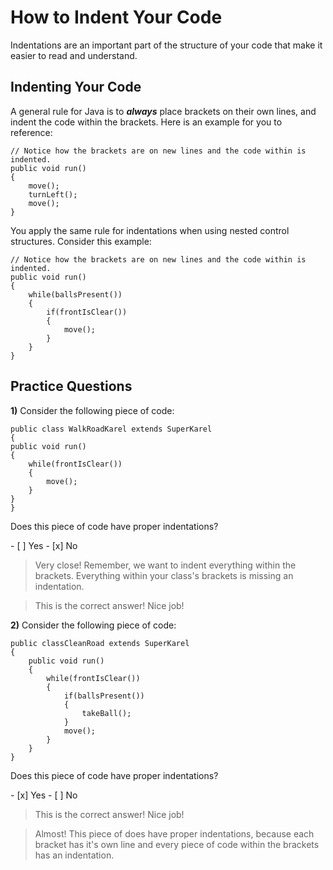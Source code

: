 # How to Indent Your Code
Indentations are an important part of the structure of your code that make it easier to read and understand.
## Indenting Your Code

A general rule for Java is to ***always*** place brackets on their own lines, and indent the code within the brackets. Here is an example for you to reference:

```
// Notice how the brackets are on new lines and the code within is indented.
public void run()
{  
    move();
    turnLeft();
    move();
}
```


You apply the same rule for indentations when using nested control structures. Consider this example:

```
// Notice how the brackets are on new lines and the code within is indented.
public void run() 
{
    while(ballsPresent())
    {
        if(frontIsClear())
        {
            move();
        }
    }
}
```


## Practice Questions

**1)** Consider the following piece of code:
```
public class WalkRoadKarel extends SuperKarel
{
public void run()
{
    while(frontIsClear())
    {
        move();
    }
}
}
```
<p> Does this piece of code have proper indentations? </p>
- [ ] Yes
- [x] No
 
> Very close! Remember, we want to indent everything within the brackets. Everything within your class's brackets is missing an indentation.

> This is the correct answer! Nice job!


**2)** Consider the following piece of code:
```
public classCleanRoad extends SuperKarel
{
    public void run()
    {
        while(frontIsClear())
        {
            if(ballsPresent())
            {
                takeBall();
            }
            move();
        }
    }
}
```
<p> Does this piece of code have proper indentations? </p>
- [x] Yes
- [ ] No
 
> This is the correct answer! Nice job!

> Almost! This piece of does have proper indentations, because each bracket has it's own line and every piece of code within the brackets has an indentation.